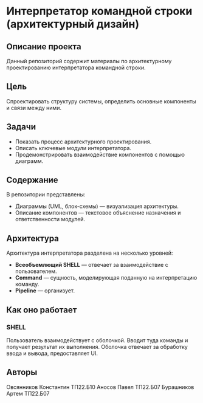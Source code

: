 # Интерпретатор командной строки (архитектурный дизайн)

## Описание проекта

Данный репозиторий содержит материалы по архитектурному проектированию интерпретатора командной строки.

## Цель

Спроектировать структуру системы, определить основные компоненты и связи между ними.

## Задачи

- Показать процесс архитектурного проектирования.
- Описать ключевые модули интерпретатора.
- Продемонстрировать взаимодействие компонентов с помощью диаграмм.

## Содержание

В репозитории представлены:

- Диаграммы (UML, блок-схемы) — визуализация архитектуры.
- Описание компонентов — текстовое объяснение назначения и ответственности модулей.

## Архитектура

Архитектура интерпретатора разделена на несколько уровней:

- **Всеобъемлющий SHELL** — отвечает за взаимодействие с пользователем.
- **Command** — сущность, моделирующая поданную на интерпретацию команду.
- **Pipeline** — организует.

## Как оно работает

### SHELL

Пользователь взаимодействует с оболочкой. Вводит туда команды и получает результат их выполнения.
Оболочка отвечает за обработку ввода и вывода, предоставляет UI.

## Авторы

Овсянников Константин ТП22.Б10
Аносов Павел ТП22.Б07
Бурашников Артем ТП22.Б07

